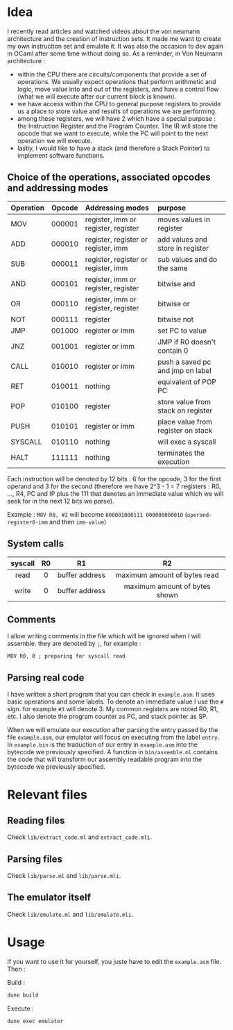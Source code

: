 # Idea 

I recently read articles and watched videos about the von neumann architecture and the creation of instruction sets. It made me want to create my own instruction set and emulate it. It was also the occasion to dev again in OCaml after some time without doing so.
As a reminder, in Von Neumann architecture :
- within the CPU there are circuits/components that provide a set of operations. We usually expect operations that perform arithmetic and logic, move value into and out of the registers, and have a control flow (what we will execute after our current block is known).
- we have access within the CPU to general purpose registers to provide us a place to store value and results of operations we are performing.
- among these registers, we will have 2 which have a special purpose : the Instruction Register and the Program Counter. The IR will store the opcode that we want to execute, while the PC will point to the next operation we will execute.
- lastly, I would like to have a stack (and therefore a Stack Pointer) to implement software functions.

## Choice of the operations, associated opcodes and addressing modes 

| Operation | Opcode | Addressing modes                    | purpose                            |
| :-------- | :----: | :---------------------------------- | :--------------------------------- |
| MOV       | 000001 | register, imm or register, register | moves values in register           |
| ADD       | 000010 | register, register or register, imm | add values and store in register   |
| SUB       | 000011 | register, register or register, imm | sub values and do the same         |
| AND       | 000101 | register, imm or register, register | bitwise and                        |
| OR        | 000110 | register, imm or register, register | bitwise or                         |
| NOT       | 000111 | register                            | bitwise not                        |
| JMP       | 001000 | register or imm                     | set PC to value                    |
| JNZ       | 001001 | register or imm                     | JMP if R0 doesn't contain 0        |
| CALL      | 010010 | register or imm                     | push a saved pc and jmp on label   |
| RET       | 010011 | nothing                             | equivalent of POP PC               |
| POP       | 010100 | register                            | store value from stack on register |
| PUSH      | 010101 | register or imm                     | place value from register on stack |
| SYSCALL   | 010110 | nothing                             | will exec a syscall                |
| HALT      | 111111 | nothing                             | terminates the execution           |

Each instruction will be denoted by 12 bits : 6 for the opcode, 3 for the first operand and 3 for the second (therefore we have 2^3 - 1 = 7 registers : R0, ..., R4, PC and IP plus the 111 that denotes an immediate value which we will seek for in the next 12 bits we parse).

Example :
`MOV R0, #2` will become `000001000111 000000000010`
                          (`operand-register0-imm` and then `imm-value`)

## System calls 

| syscall | R0 | R1             | R2                            |
| :-----: | :-:| :------------: | :----------------------------:|
| read    | 0  | buffer address | maximum amount of bytes read  |
| write   | 0  | buffer address | maximum amount of bytes shown |

## Comments 

I allow writing comments in the file which will be ignored when I will assemble. they are denoted by `;`, for example :
```assembly
MOV R0, 0 ; preparing for syscall read
```

## Parsing real code 

I have written a short program that you can check in `example.asm`. It uses basic operations and some labels. To denote an immediate value I use the `#` sign. for example `#3` will denote 3.
My common registers are noted R0, R1, etc. I also denote the program counter as PC, and stack pointer as SP.

When we will emulate our execution after parsing the entry passed by the file `example.asm`, our emulator will focus on executing from the label `entry`.
In `example.bin` is the traduction of our entry in `example.asm` into the bytecode we previously specified. A function in `bin/assemble.ml` contains the code that will transform our assembly readable program into the bytecode we previously specified.

# Relevant files

## Reading files 

Check `lib/extract_code.ml` and `extract_code.mli`.

## Parsing files 

Check `lib/parse.ml` and `lib/parse.mli`.

## The emulator itself

Check `lib/emulate.ml` and `lib/emulate.mli`.

# Usage

If you want to use it for yourself, you juste have to edit the `example.asm` file. Then :

Build :
```bash
dune build 
```

Execute :
```bash 
dune exec emulator
```
